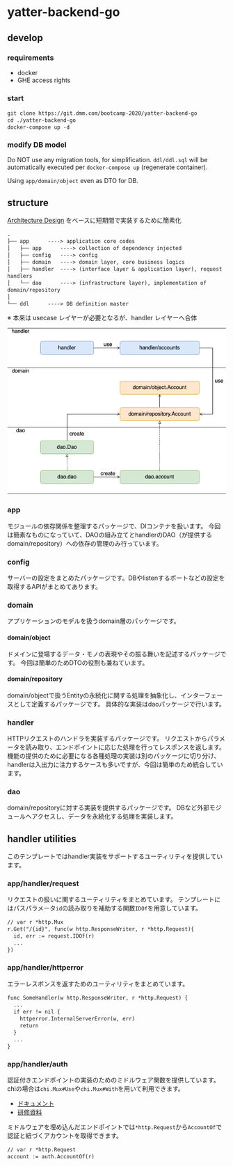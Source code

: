 # yatter-backend-go
<!--
[![CircleCI](https://cci.dmm.com/gh/bootcamp-2020/yatter-backend-go.svg?style=svg)](https://cci.dmm.com/gh/bootcamp-2020/yatter-backend-go)
-->

## develop
### requirements
* docker
* GHE access rights

### start
```
git clone https://git.dmm.com/bootcamp-2020/yatter-backend-go
cd ./yatter-backend-go
docker-compose up -d
```

### modify DB model
Do NOT use any migration tools, for simplification.
`ddl/ddl.sql` will be automatically executed per `docker-compose up` (regenerate container).

Using `app/domain/object` even as DTO for DB.


## structure
[Architecture Design](https://git.dmm.com/cto-tech//wiki/Architecture-design) をベースに短期間で実装するために簡素化

```
.
├── app      ----> application core codes
│   ├── app      ----> collection of dependency injected
│   ├── config   ----> config
│   ├── domain   ----> domain layer, core business logics
│   ├── handler  ----> (interface layer & application layer), request handlers
│   └── dao      ----> (infrastructure layer), implementation of domain/repository
│
└── ddl      ----> DB definition master
```

※ 本来は usecase レイヤーが必要となるが、handler レイヤーへ合体

![モジュールの依存関係](doc/module_dependency.png)

### app
モジュールの依存関係を整理するパッケージで、DIコンテナを扱います。
今回は簡素なものになっていて、DAOの組み立てとhandlerのDAO（が提供するdomain/repository）への依存の管理のみ行っています。

### config
サーバーの設定をまとめたパッケージです。DBやlistenするポートなどの設定を取得するAPIがまとめてあります。

### domain
アプリケーションのモデルを扱うdomain層のパッケージです。

#### domain/object
ドメインに登場するデータ・モノの表現やその振る舞いを記述するパッケージです。
今回は簡単のためDTOの役割も兼ねています。

#### domain/repository
domain/objectで扱うEntityの永続化に関する処理を抽象化し、インターフェースとして定義するパッケージです。
具体的な実装はdaoパッケージで行います。

### handler
HTTPリクエストのハンドラを実装するパッケージです。
リクエストからパラメータを読み取り、エンドポイントに応じた処理を行ってレスポンスを返します。
機能の提供のために必要になる各種処理の実装は別のパッケージに切り分け、handlerは入出力に注力するケースも多いですが、今回は簡単のため統合しています。

### dao
domain/repositoryに対する実装を提供するパッケージです。
DBなど外部モジュールへアクセスし、データを永続化する処理を実装します。

## handler utilities
このテンプレートではhandler実装をサポートするユーティリティを提供しています。

### app/handler/request
リクエストの扱いに関するユーティリティをまとめています。
テンプレートにはパスパラメータ`id`の読み取りを補助する関数`IDOf`を用意しています。
```
// var r *http.Mux
r.Get("/{id}", func(w http.ResponseWriter, r *http.Request){
  id, err := request.IDOf(r)
  ...
})
```

### app/handler/httperror
エラーレスポンスを返すためのユーティリティをまとめています。
```
func SomeHandler(w http.ResponseWriter, r *http.Request) {
  ...
  if err != nil {
    httperror.InternalServerError(w, err)
	return
  }
  ...
}
```

### app/handler/auth
認証付きエンドポイントの実装のためのミドルウェア関数を提供しています。
chiの場合は`chi.Mux#Use`や`chi.Mux#With`を用いて利用できます。
- [ドキュメント](https://pkg.go.dev/github.com/go-chi/chi@v1.5.4)
- [研修資料](https://git.dmm.com/pages/bootcamp-2021/bootcamp-2021-go/yatter/http/#middleware)

ミドルウェアを埋め込んだエンドポイントでは`*http.Request`から`AccountOf`で認証と紐づくアカウントを取得できます。
```
// var r *http.Request
account := auth.AccountOf(r)
```
